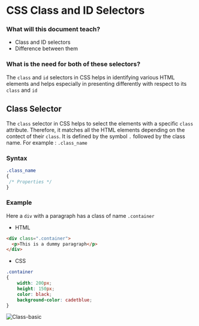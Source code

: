 # CSS Class and ID Selectors

### What will this document teach?
   * Class and ID selectors
   * Difference between them
   
### What is the need for both of these selectors?
The `class` and `id` selectors in CSS helps in identifying various HTML elements and helps especially in presenting differently with respect to its `class` and `id`

## Class Selector
The `class` selector in CSS helps to select the elements with a specific `class` attribute. Therefore, it matches all the HTML elements depending on the contect of their `class`.
It is defined by the symbol `.` followed by the class name. For example : `.class_name`

### Syntax
```css
.class_name
{
 /* Properties */
}
```

### Example
Here a `div` with a paragraph has a class of name `.container`

* HTML
```html
<div class=".container">
  <p>This is a dummy paragraph</p>
</div>
```
* CSS
```css
.container
{
    width: 200px;
    height: 150px;
    color: black;
    background-color: cadetblue;
}
```
![Class-basic]()
